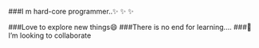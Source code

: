 ###I m hard-core programmer..✨ ✨ ✨ 


###Love to explore new things😄 
###There is no end for learning....
###👯 I’m looking to collaborate 

<!--
**ShivaliBandi/ShivaliBandi** is a ✨ _special_ ✨ repository because its `README.md` (this file) appears on your GitHub profile.

Here are some ideas to get you started:

- 🔭 I’m currently working on ...
- 🌱 I’m currently learning ...
- 👯 I’m looking to collaborate on ...
- 🤔 I’m looking for help with ...
- 💬 Ask me about ...
- 📫 How to reach me: ...
- 😄 Pronouns: ...
- ⚡ Fun fact: ...
-->
